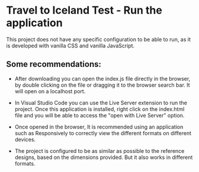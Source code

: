 # Travel to Iceland Test - Run the application

This project does not have any specific configuration to be able to run, as it is developed with vanilla CSS and vanilla JavaScript.

## Some recommendations:

- After downloading you can open the index.js file directly in the browser, by double clicking on the file or dragging it to the browser search bar. It will open on a localhost port.

- In Visual Studio Code you can use the Live Server extension to run the project. Once this application is installed, right click on the index.html file and you will be able to access the "open with Live Server" option.

- Once opened in the browser, It is recommended using an application such as Responsively to correctly view the different formats on different devices.

- The project is configured to be as similar as possible to the reference designs, based on the dimensions provided. But it also works in different formats.

